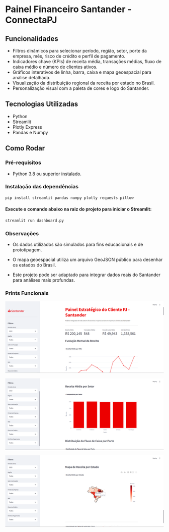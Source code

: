 # Painel Financeiro Santander - ConnectaPJ

## Funcionalidades

- Filtros dinâmicos para selecionar período, região, setor, porte da empresa, mês, risco de crédito e perfil de pagamento.
- Indicadores chave (KPIs) de receita média, transações médias, fluxo de caixa médio e número de clientes ativos.
- Gráficos interativos de linha, barra, caixa e mapa geoespacial para análise detalhada.
- Visualização da distribuição regional da receita por estado no Brasil.
- Personalização visual com a paleta de cores e logo do Santander.

## Tecnologias Utilizadas

- Python
- Streamlit
- Plotly Express
- Pandas e Numpy

## Como Rodar

### Pré-requisitos

- Python 3.8 ou superior instalado.

### Instalação das dependências

```bash
pip install streamlit pandas numpy plotly requests pillow
```

#### Execute o comando abaixo na raiz do projeto para iniciar o Streamlit:

```bash
streamlit run dashboard.py
```
### Observações

- Os dados utilizados são simulados para fins educacionais e de prototipagem.

- O mapa geoespacial utiliza um arquivo GeoJSON público para desenhar os estados do Brasil.

- Este projeto pode ser adaptado para integrar dados reais do Santander para análises mais profundas.

### Prints Funcionais

![Dashboard Santander](assets/dashboard_preview.png)

![Dashboard Santander](assets/dashboard_preview2.png)

![Dashboard Santander](assets/dashboard_preview3.png)
